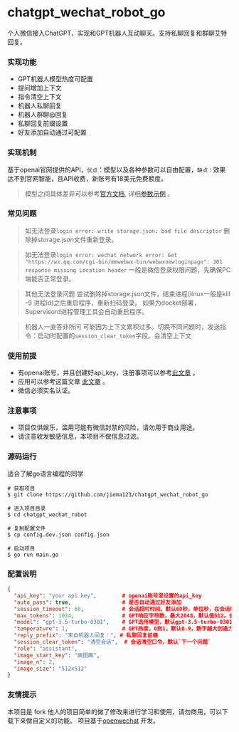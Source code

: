 # chatgpt_wechat_robot_go
个人微信接入ChatGPT，实现和GPT机器人互动聊天。支持私聊回复和群聊艾特回复。

### 实现功能

* GPT机器人模型热度可配置
* 提问增加上下文
* 指令清空上下文
* 机器人私聊回复
* 机器人群聊@回复
* 私聊回复前缀设置
* 好友添加自动通过可配置

### 实现机制
基于openai官网提供的API，`优点`：模型以及各种参数可以自由配置，`缺点：`效果达不到官网智能，且API收费，新账号有18美元免费额度。

> 模型之间具体差异可以参考[官方文档](https://beta.openai.com/docs/models/overview), 详细[参数示例](https://beta.openai.com/examples) 。

### 常见问题
> 如无法登录`login error: write storage.json: bad file descriptor`
删除掉storage.json文件重新登录。

> 如无法登录`login error: wechat network error: Get "https://wx.qq.com/cgi-bin/mmwebwx-bin/webwxnewloginpage": 301 response missing Location header`
一般是微信登录权限问题，先确保PC端能否正常登录。

> 其他无法登录问题
尝试删除掉storage.json文件，结束进程(linux一般是kill -9 进程id)之后重启程序，重新扫码登录。
如果为docket部署，Supervisord进程管理工具会自动重启程序。

> 机器人一直答非所问
可能因为上下文累积过多。切换不同问题时，发送指令：启动时配置的`session_clear_token`字段。会清空上下文

### 使用前提
* 有openai账号，并且创建好api_key，注册事项可以参考[此文章](https://juejin.cn/post/7173447848292253704) 。
* 应用可以参考这篇文章 [此文章](https://juejin.cn/post/7176813187705077816) 。
* 微信必须实名认证。

### 注意事项
* 项目仅供娱乐，滥用可能有微信封禁的风险，请勿用于商业用途。
* 请注意收发敏感信息，本项目不做信息过滤。



### 源码运行
适合了解go语言编程的同学

````
# 获取项目
$ git clone https://github.com/jiema123/chatgpt_wechat_robot_go

# 进入项目目录
$ cd chatgpt_wechat_robot

# 复制配置文件
$ cp config.dev.json config.json

# 启动项目
$ go run main.go
````

### 配置说明

```json
{
  "api_key": "your api key",        # openai账号里设置的api_key
  "auto_pass": true,                # 是否自动通过好友添加
  "session_timeout": 60,            # 会话超时时间，默认60秒，单位秒，在会话时间内所有发送给机器人的信息会作为上下文
  "max_tokens": 1024,               # GPT响应字符数，最大2048，默认值512。会影响接口响应速度，字符越大响应越慢
  "model": "gpt-3.5-turbo-0301",    # GPT选用模型，默认gpt-3.5-turbo-0301，具体选项参考官网训练场
  "temperature": 1,                 # GPT热度，0到1，默认0.9，数字越大创造力越强，但更偏离训练事实，越低越接近训练事实
  "reply_prefix": "来自机器人回复：", # 私聊回复前缀
  "session_clear_token": "清空会话",  # 会话清空口令，默认`下一个问题`
  "role": "assistant",
  "image_start_key": "画图画",
  "image_n": 2,
  "image_size": "512x512"
}
```

### 友情提示
本项目是 fork 他人的项目简单的做了修改来进行学习和使用，请勿商用，可以下载下来做自定义的功能。
项目基于[openwechat](https://github.com/eatmoreapple/openwechat) 开发。